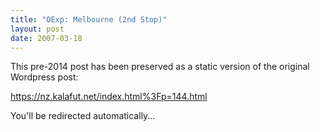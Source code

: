 ```yaml
---
title: "OExp: Melbourne (2nd Stop)"
layout: post
date: 2007-03-18
---
```


This pre-2014 post has been preserved as a static version of the original Wordpress post:

https://nz.kalafut.net/index.html%3Fp=144.html

You'll be redirected automatically...

<head>
  <meta http-equiv="refresh" content="5;url=https://nz.kalafut.net/index.html%3Fp=144.html">
</head>

